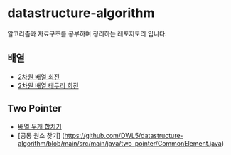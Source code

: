 # datastructure-algorithm
알고리즘과 자료구조를 공부하며 정리하는 레포지토리 입니다.

## 배열
- [2차원 배열 회전](https://github.com/DWL5/datastructure-algorithm/blob/main/src/main/java/array/ArrayRotation.java)
- [2차원 배열 테두리 회전](https://github.com/DWL5/datastructure-algorithm/blob/main/src/main/java/array/ArrayBoardRotation.java)

## Two Pointer
- [배열 두개 합치기](https://github.com/DWL5/datastructure-algorithm/blob/main/src/main/java/two_pointer/MixTwoArray.java)
- [공통 원소 찾기] (https://github.com/DWL5/datastructure-algorithm/blob/main/src/main/java/two_pointer/CommonElement.java)

